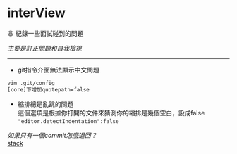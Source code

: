 # interView
:laughing: 紀錄一些面試碰到的問題

*主要是訂正問題和自我檢視*



***
* git指令介面無法顯示中文問題
```sh
vim .git/config
[core]下增加quotepath=false
```

* 縮排總是亂跳的問題        
這個選項是根據你打開的文件來猜測你的縮排是幾個空白，設成false
`"editor.detectIndentation":false`
        
*如果只有一個commit怎麼退回？*    
[stack](https://stackoverflow.com/questions/10911317/how-to-remove-the-first-commit-in-git/32765827#32765827 "stack")
